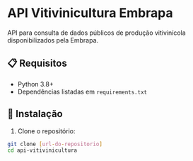 # API Vitivinicultura Embrapa

API para consulta de dados públicos de produção vitivinícola disponibilizados pela Embrapa.

## 📋 Requisitos

- Python 3.8+
- Dependências listadas em `requirements.txt`

## 🚀 Instalação

1. Clone o repositório:
```bash
git clone [url-do-repositorio]
cd api-vitivinicultura